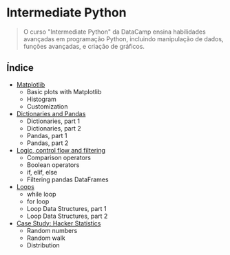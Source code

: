# Intermediate Python

> O curso "Intermediate Python" da DataCamp ensina habilidades avançadas em programação Python, incluindo manipulação de dados, funções avançadas, e criação de gráficos.

## Índice

- [Matplotlib](https://github.com/elvinmatheus/Engenharia-De-Dados/tree/main/Cursos/Data%20Engineer%20-%20DataCamp/08.%20Intermediate%20Python/1.%20Matplotlib)
    - Basic plots with Matplotlib
    - Histogram
    - Customization
- [Dictionaries and Pandas](https://github.com/elvinmatheus/Engenharia-De-Dados/tree/main/Cursos/Data%20Engineer%20-%20DataCamp/08.%20Intermediate%20Python/2.%20Dictionaries%20and%20Pandas)
    - Dictionaries, part 1
    - Dictionaries, part 2
    - Pandas, part 1
    - Pandas, part 2
- [Logic, control flow and filtering](https://github.com/elvinmatheus/Engenharia-De-Dados/tree/main/Cursos/Data%20Engineer%20-%20DataCamp/08.%20Intermediate%20Python/3.%20Logic%2C%20Control%20Flow%20and%20Filtering)
    - Comparison operators
    - Boolean operators
    - if, elif, else
    - Filtering pandas DataFrames
- [Loops](https://github.com/elvinmatheus/Engenharia-De-Dados/tree/main/Cursos/Data%20Engineer%20-%20DataCamp/08.%20Intermediate%20Python/4.%20Loops)
    - while loop
    - for loop
    - Loop Data Structures, part 1
    - Loop Data Structures, part 2
- [Case Study: Hacker Statistics](https://github.com/elvinmatheus/Engenharia-De-Dados/tree/main/Cursos/Data%20Engineer%20-%20DataCamp/08.%20Intermediate%20Python/5.%20Case%20Study%20-%20Hacker%20Statistics)
    - Random numbers
    - Random walk
    - Distribution